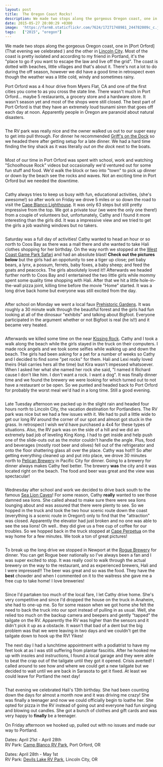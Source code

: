 ```yaml
---
layout: post
title:  The Oregon Coast Rocks!
description: We made two stops along the gorgeous Oregon coast, one in [Port Orford](Tha...
date: 2015-05-27 20:00:29 +0300
image:  'https://farm8.staticflickr.com/7624/17271748981_244782009c_c.jpg'
tags:   ["2015", "oregon"]
---
```

<p>We made two stops along the gorgeous Oregon coast, one in [Port Orford](That evening we celebrated ) and the other in <a href="https://www.google.com/maps/place/Lincoln+City,+OR/data=!4m2!3m1!1s0x54ea8d760b76bd77:0x71530e6a7d2ce862?sa=X&amp;ei=dyZmVf-kKpH3oASvsoCQDA&amp;ved=0CJIBEPIBMBA">Lincoln City</a>. Most of the coast is pretty isolated and according to my friend in Portland, it's the &quot;place to go if you want to escape the law and live off the grid&quot;. The coast is dotted with beaches, little villages and that's about it. There's not a lot to do during the off season, however we did have a good time in retrospect even though the weather was a little cold, windy and sometimes rainy.</p>
<p>Port Orford was a 4 hour drive from Myers Flat, CA and one of the first cities you come to as you cross the state line. There wasn't much in Port Orford... maybe 5 restaurants, a grocery store and a hardware store. It wasn't season yet and most of the shops were still closed. The best part of Port Orford is that they have an extremely loud tsunami siren that goes off each day at noon. Apparently people in Oregon are paranoid about natural disasters.</p>
<p><img src="https://farm8.staticflickr.com/7700/17053253550_ab09dd55c8_c.jpg" alt="" ></p>
<p>The RV park was really nice and the owner walked us out to our super easy to get into pull through. For dinner he recommended <a href="https://www.facebook.com/pages/Griffs-On-The-Dock/173346272724649">Griff's on the Dock</a>  so we headed there after getting setup for a late dinner. We had a hard time finding the tiny shack as it was literally <em>out on the dock</em> next to the boats.</p>
<p><img src="https://farm8.staticflickr.com/7709/17086687047_4c4c0d71ee_c.jpg" alt="" ></p>
<p>Most of our time in Port Orford was spent with school, work and watching &quot;Schoolhouse Rock&quot; videos  but occasionally we'd ventured out for some fun stuff and food. We'd walk the block or two into &quot;town&quot; to pick up dinner or down by the beach see the rocks and waves. Not an exciting time in Port Orford but we needed the downtime.</p>
<p><img src="https://farm9.staticflickr.com/8810/17270464232_b2844209eb_c.jpg" alt="" ></p>
<p>Cathy always tries to keep us busy with fun, educational activities, (she's awesome!) so after work on Friday we drove 5 miles or so down the road to visit the <a href="http://www.oregonstateparks.org/index.cfm?do=parkPage.dsp_parkPage&amp;parkId=44">Cape Blanco Lighthouse</a>. It was only 63 steps but still pretty impressive from the top. We got a private tour (we were the only one there!) from a couple of volunteers but, unfortunately, Cathy and I found it more interesting than the girls did. It was a impressive view and we tried to get the girls a job washing windows but no takers.</p>
<p><img src="https://farm9.staticflickr.com/8725/17292326762_05d8852f02_c.jpg" alt="" ></p>
<p>Saturday was a full day of activities! Cathy wanted to head an hour or so north to Coos Bay as there was a mall there and she wanted to take Hali clothes shopping for her birthday. On the way north we stopped at the <a href="http://www.westcoastgameparksafari.com">West Coast Game Park Safari</a> and had an absolute blast! <strong>Check out the pictures below</strong> but the girls had an oppotunity to see a tiger up close; pet baby bears, a lynx, a possum, ferrets, baby foxes, a baby sheep; and feed the goats and peacocks. The girls absolutely loved it!! Afterwards we headed further north to Coos Bay and I entertained the two little girls while mommy spent some quality time shopping with Hali. After that we hit a little hole-in-the-wall pizza joint, killing time before the movie &quot;Home&quot; started. It was a long drive back home but everyone was still excited from the day.</p>
<p><img src="https://farm8.staticflickr.com/7765/17139948250_2740bccedc_c.jpg" alt="" ></p>
<p>After school on Monday we went a local faux <a href="http://www.prehistoricgardens.com">Prehistoric Gardens</a>. It was roughly a 30 minute walk through the beautiful forest and the girls had fun looking at all of the dinosaur &quot;exhibits&quot; and talking about Bigfoot. Everyone participated in the argument whether or not Bigfoot is real (he is!!) and it became very heated.</p>
<p><img src="https://farm8.staticflickr.com/7668/17140443859_46b43ca75c_c.jpg" alt="" ></p>
<p>Afterwards we killed some time on the near <a href="http://www.trulia.com/property/3110492549--Kissing-Rock-Gold-Beach-OR-97444">Kissing Rock</a>. Cathy and I took a walk along the beach while the girls stayed in the truck on their computers. I made rock angels and we took some selfies while walking up and down the beach. The girls had been asking for a pet for a number of weeks so Cathy and I decided to find some &quot;pet rocks&quot; for them. Hali and Lexi really loved theirs (Hali carries hers all the time) but Kira wasn't impessed whatsoever. When I asked her what she named her rock she said, &quot;I named it Richard cause I don't like him. I don't want a rock. I want a dog&quot;. It was finally dinner time and we found the brewery we were looking for which turned out to not have a restaurant or be open. So we punted and headed back to Port Orford for probably the worst meal we'd had in a long time. Still a good evening.</p>
<p><img src="https://farm9.staticflickr.com/8745/17119398687_00952a451f_c.jpg" alt="" ></p>
<p>Late Tuesday afternoon we packed up in the slight rain and headed four hours north to Lincoln City, the vacation destination for Portlandiers. The RV park was nice but we had a few issues with it. We had to pull a little wide to get our long RV around the corner of our spot and almost got stuck in the grass. In retrospect I wish we'd have purchased a 4x4 for these types of situations. Also, the RV park was on the side of a hill and we did an extremely bad job of leveling King Kong. I had to get inside and help push one of the slide-outs out as the motor couldn't handle the angle. Plus, food and beverages (mostly root beer and olives) fell out of the refrigerator and onto the floor shattering glass all over the place. Cathy was hot!!! So after getting everything cleaned up and put into place, we drove 30 minutes north to <a href="http://www.yourlittlebeachtown.com/pelican">Pelican Brewery</a> in Pacific City for dinner. Going to a brewery for dinner always makes Cathy feel better. The brewery <strong>was</strong> the city and it was located right on the beach. The food and beer was great and the view was spectacular!</p>
<p><img src="https://farm8.staticflickr.com/7738/17141005659_4d3c7dfea7_c.jpg" alt="" ></p>
<p>Wednesday after school and work we decided to drive back south to the famous <a href="http://www.tripadvisor.com/Attraction_Review-g51867-d286030-Reviews-Sea_Lion_Caves-Florence_Oregon.html">Sea Lion Caves</a>! For some reason, Cathy <strong>really</strong> wanted to see those damned sea lions. She called ahead to make sure there were sea lions lounging about and was assured that there were plenty to see. So we hopped in the truck and took the two hour scenic route down the coast (everything is a scenic route in Oregon!) only to find that the &quot;attraction&quot; was closed. Apparently the elevator had just broken and no one was able to see the sea lions! Oh well.. they did give us a free cup of coffee for our troubles. So we hopped back in the truck stopped at <a href="http://www.fs.usda.gov/recarea/siuslaw/recarea/?recid=42265">Cape Perpetua</a> on the way home for a few minutes. We took a ton of great pictures!</p>
<p><img src="https://farm9.staticflickr.com/8839/17138757588_c3c6304256_c.jpg" alt="" ></p>
<p>To break up the long drive we stopped in Newport at the <a href="http://www.rogue.com/">Rogue Brewery</a> for dinner.  You can get Rogue beer nationally so I've always been a fan and I was super excited to stop. It was really cool to walk through the actual brewery on the way to the restaurant, and as experienced brewers, Hali and I were impressed!! The beer was great and so was the food. They have the <strong>best</strong> chowder and when I commented on it to the waitress she gave me a free cup to take home! I love breweries!</p>
<p><img src="https://farm8.staticflickr.com/7680/17326694915_c7248c531b_c.jpg" alt="" ></p>
<p>Since I'd partaken too much of the local fare, I let Cathy drive home. She's very competitive and since I'd dropped the house on the truck in Anaheim, she had to one-up me. So for some reason when we got home she felt the need to back the truck into our spot instead of pulling in as usual. Well, she relied too much on the backup camera and beepers and gently &quot;tapped&quot; the tailgate on the RV. Apparently the RV was higher than the sensors and it didn't pick it up as a obstacle. It wasn't that bad of a dent but the big problem was that we were leaving in two days and we couldn't get the tailgate down to hook up the RV! Yikes!</p>
<p>The next day I had a lunchtime appointment with a podiatrist to have my feet look at as I was still suffering from plantar fasciitis. After he hooked me up with insoles and instructions, I found a local garage and they were able to beat the crap out of the tailgate until they got it opened. Crisis averted! I called around to see how and where we could get a new tailgate but we decided to wait until we are back in Sarasota to get it fixed. At least we could leave for Portland the next day!</p>
<p><img src="https://farm9.staticflickr.com/8795/17119805337_e132762168_c.jpg" alt="" ></p>
<p>That evening we celebrated Hali's 13th birthday. She had been counting down the days for almost a month now and it was driving me crazy! She was finally a teenager and now we could officially begin to loathe her.  She opted for pizza in the RV instead of going out and everyone had fun singing and blowing out candles. She got a bunch of clothes and gift cards and was very happy to <strong>finally</strong> be a teenager.</p>
<p>On Friday afternoon we hooked up, pulled out with no issues and made our way to Portland.</p>
<p>Dates: April 21st - April 28th<br>
RV Park: <a href="http://www.campblanco.com">Camp Blanco RV Park</a>, Port Orford, OR</p>
<p>Dates: April 28th - May 1st<br>
RV Park: <a href="http://www.devilslakervpark.com">Devils Lake RV Park</a>, Lincoln City, OR</p>

